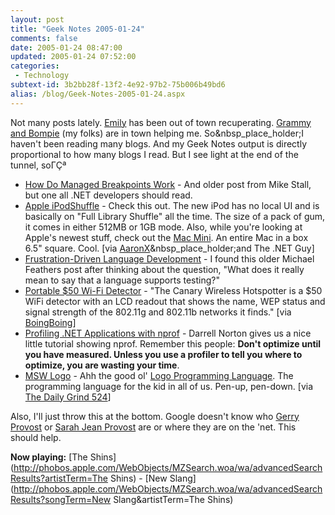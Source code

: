 ```yaml
---
layout: post
title: "Geek Notes 2005-01-24"
comments: false
date: 2005-01-24 08:47:00
updated: 2005-01-24 07:52:00
categories:
 - Technology
subtext-id: 3b2bb28f-13f2-4e92-97b2-75b006b49bd6
alias: /blog/Geek-Notes-2005-01-24.aspx
---
```



Not many posts lately. [Emily](http://blogs.provost.org/emily) has been out of town recuperating. [Grammy and Bompie](http://blogs.provost.org/grammyandbompie) (my folks) are in town helping me. So&nbsp_place_holder;I haven't been reading many blogs. And my Geek Notes output is directly proportional to how many blogs I read. But I see light at the end of the tunnel, soΓÇª

  * [How Do Managed Breakpoints Work](http://blogs.msdn.com/jmstall/archive/2004/12/28/339756.aspx) - And older post from Mike Stall, but one all .NET developers should read.
  * [Apple iPodShuffle](http://www.apple.com/ipodshuffle/) - Check this out. The new iPod has no local UI and is basically on "Full Library Shuffle" all the time. The size of a pack of gum, it comes in either 512MB or 1GB mode. Also, while you're looking at Apple's newest stuff, check out the [Mac Mini](http://www.apple.com/macmini/). An entire Mac in a box 6.5" square. Cool. [via [AaronX](http://www.mikulich.com/aaron/)&nbsp_place_holder;and The .NET Guy]
  * [Frustration-Driven Language Development](http://www.artima.com/weblogs/viewpost.jsp?thread=43210) - I found this older Michael Feathers post after thinking about the question, "What does it really mean to say that a language supports testing?"
  * [Portable $50 Wi-Fi Detector](http://www.boingboing.net/2004/12/17/wifi_detector_shows_.html/) - "The Canary Wireless Hotspotter is a $50 WiFi detector with an LCD readout that shows the name, WEP status and signal strength of the 802.11g and 802.11b networks it finds." [via [BoingBoing](http://https://www.canarywireless.com/shop/shopdisplayproducts.asp?id=1&cat=Wi%2DFi+Detectors)]
  * [Profiling .NET Applications with nprof](http://dotnetjunkies.com/WebLog/darrell.norton/archive/2004/12/22/38226.aspx) - Darrell Norton gives us a nice little tutorial showing nprof. Remember this people: **Don't optimize until you have measured. Unless you use a profiler to tell you where to optimize, you are wasting your time**.
  * [MSW Logo](http://www.softronix.com/logo.html) - Ahh the good ol' [Logo Programming Language](http://en.wikipedia.org/wiki/Logo_programming_language). The programming language for the kid in all of us. Pen-up, pen-down. [via [The Daily Grind 524](http://www.larkware.com/dg2/TheDailyGrind524.html)]

Also, I'll just throw this at the bottom. Google doesn't know who [Gerry Provost](http://blogs.provost.org/grammyandbompie) or [Sarah Jean Provost](http://blogs.provost.org/grammyandbompie) are or where they are on the 'net. This should help.

**Now playing:** [The Shins](http://phobos.apple.com/WebObjects/MZSearch.woa/wa/advancedSearchResults?artistTerm=The Shins) - [New Slang](http://phobos.apple.com/WebObjects/MZSearch.woa/wa/advancedSearchResults?songTerm=New Slang&artistTerm=The Shins)
